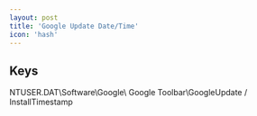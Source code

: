 ```yaml
---
layout: post
title: 'Google Update Date/Time'
icon: 'hash'
---
```


## Keys

NTUSER.DAT\Software\Google\ Google Toolbar\GoogleUpdate / InstallTimestamp

